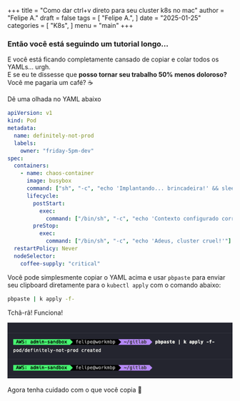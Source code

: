 +++
title = "Como dar ctrl+v direto para seu cluster k8s no mac"
author = "Felipe A."
draft = false
tags = [
    "Felipe A.",
]
date = "2025-01-25"
categories = [
    "K8s",
]
menu = "main"
+++

### Então você está seguindo um tutorial longo...

E você está ficando completamente cansado de copiar e colar todos os YAMLs... urgh.  
E se eu te dissesse que **posso tornar seu trabalho 50% menos doloroso?** Você me pagaria um café? ☕

Dê uma olhada no YAML abaixo  

```yaml
apiVersion: v1
kind: Pod
metadata:
  name: definitely-not-prod
  labels:
    owner: "friday-5pm-dev"
spec:
  containers:
    - name: chaos-container
      image: busybox
      command: ["sh", "-c", "echo 'Implantando... brincadeira!' && sleep 3600"]
      lifecycle:
        postStart:
          exec:
            command: ["/bin/sh", "-c", "echo 'Contexto configurado corretamente?'"]
        preStop:
          exec:
            command: ["/bin/sh", "-c", "echo 'Adeus, cluster cruel!'"]
  restartPolicy: Never
  nodeSelector:
    coffee-supply: "critical"
```
Você pode simplesmente copiar o YAML acima e usar `pbpaste` para enviar seu clipboard diretamente para o `kubectl apply` com o comando abaixo:

```bash
pbpaste | k apply -f-
```

Tchã-rã! Funciona!

![pbpaste](/images/pbpaste.png)

Agora tenha cuidado com o que você copia 🫡